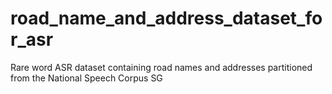# road_name_and_address_dataset_for_asr
Rare word ASR dataset containing road names and addresses partitioned from the National Speech Corpus SG
